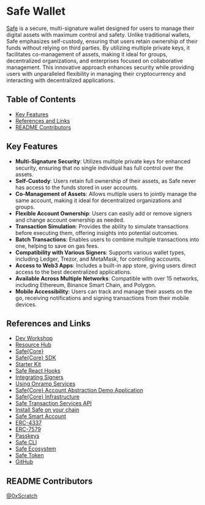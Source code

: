 # Safe Wallet

[Safe](https://safe.global/wallet) is a secure, multi-signature wallet designed for users to manage their digital assets with maximum control and safety. Unlike traditional wallets, Safe emphasizes self-custody, ensuring that users retain ownership of their funds without relying on third parties. By utilizing multiple private keys, it facilitates co-management of assets, making it ideal for groups, decentralized organizations, and enterprises focused on collaborative management. This innovative approach enhances security while providing users with unparalleled flexibility in managing their cryptocurrency and interacting with decentralized applications.

## Table of Contents

- [Key Features](#key-features)
- [References and Links](#references-and-links)
- [README Contributors](#readme-contributors)

## Key Features

- **Multi-Signature Security**: Utilizes multiple private keys for enhanced security, ensuring that no single individual has full control over the assets.
- **Self-Custody**: Users retain full ownership of their assets, as Safe never has access to the funds stored in user accounts.
- **Co-Management of Assets**: Allows multiple users to jointly manage the same account, making it ideal for decentralized organizations and groups.
- **Flexible Account Ownership**: Users can easily add or remove signers and change account ownership as needed.
- **Transaction Simulation**: Provides the ability to simulate transactions before executing them, offering insights into potential outcomes.
- **Batch Transactions**: Enables users to combine multiple transactions into one, helping to save on gas fees.
- **Compatibility with Various Signers**: Supports various wallet types, including Ledger, Trezor, and MetaMask, for controlling accounts.
- **Access to Web3 Apps**: Includes a built-in app store, giving users direct access to the best decentralized applications.
- **Available Across Multiple Networks**: Compatible with over 15 networks, including Ethereum, Binance Smart Chain, and Polygon.
- **Mobile Accessibility**: Users can track and manage their assets on the go, receiving notifications and signing transactions from their mobile devices.

## References and Links

- [Dev Workshop](https://www.youtube.com/watch?v=seQNBoUnwEI)
- [Resource Hub](https://docs.safe.global/resource-hub)
- [Safe{Core}](https://safe.global/core)
- [Safe{Core} SDK](https://docs.safe.global/sdk/overview)
- [Starter Kit](https://docs.safe.global/sdk/starter-kit)
- [Safe React Hooks](https://docs.safe.global/sdk/react-hooks)
- [Integrating Signers](https://docs.safe.global/sdk/signers)
- [Using Onramp Services](https://docs.safe.global/sdk/onramp)
- [Safe{Core} Account Abstraction Demo Application](https://github.com/5afe/safe-core-sdk-demo)
- [Safe{Core} Infrastructure](https://docs.safe.global/core-api/api-overview)
- [Safe Transaction Services API](https://docs.safe.global/core-api/transaction-service-overview)
- [Install Safe on your chain](https://docs.safe.global/core-api/safe-installation-overview)
- [Safe Smart Account](https://docs.safe.global/advanced/smart-account-overview)
- [ERC-4337](https://docs.safe.global/advanced/erc-4337/overview)
- [ERC-7579](https://docs.safe.global/advanced/erc-7579/overview)
- [Passkeys](https://docs.safe.global/advanced/passkeys/overview)
- [Safe CLI](https://docs.safe.global/advanced/cli-overview)
- [Safe Ecosystem](https://safe.global/ecosystem)
- [Safe Token](https://safe.global/token)
- [GitHub](https://github.com/safe-global)

## README Contributors

[@0xScratch](https://github.com/0xScratch)
